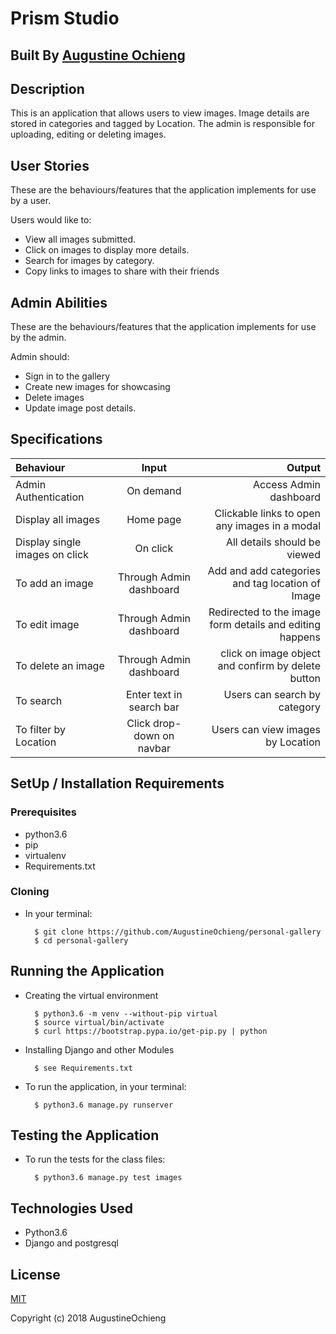 # Prism Studio


## Built By [Augustine Ochieng](https://github.com/AugustineOchieng/personal-gallery)

## Description
This is an application that allows users to view images. Image details are stored in categories and tagged by Location. The admin is responsible for uploading, editing or deleting images.

## User Stories
These are the behaviours/features that the application implements for use by a user.

Users would like to:
* View all images submitted.
* Click on images to display more details.
* Search for images by category.
* Copy links to images to share with their friends

## Admin Abilities
These are the behaviours/features that the application implements for use by the admin.

Admin should:
* Sign in to the gallery
* Create new images for showcasing
* Delete images
* Update image post details.


## Specifications
| Behaviour | Input | Output |
| :---------------- | :---------------: | ------------------: |
| Admin Authentication | On demand | Access Admin dashboard |
| Display all images | Home page | Clickable links to open any images in a modal |
| Display single images on click | On  click | All details should be viewed|
| To add an image  | Through Admin dashboard | Add and add categories and tag location of Image|
| To edit image  | Through Admin dashboard | Redirected to the  image form details and editing happens|
| To delete an image  | Through Admin dashboard  | click on image object and confirm by delete button|
| To search  | Enter text in search bar | Users can search by category|
| To filter by Location  | Click drop-down on navbar | Users can view images by Location|


## SetUp / Installation Requirements
### Prerequisites
* python3.6
* pip
* virtualenv
* Requirements.txt

### Cloning
* In your terminal:

        $ git clone https://github.com/AugustineOchieng/personal-gallery
        $ cd personal-gallery

## Running the Application
* Creating the virtual environment

        $ python3.6 -m venv --without-pip virtual
        $ source virtual/bin/activate
        $ curl https://bootstrap.pypa.io/get-pip.py | python

* Installing Django and other Modules

        $ see Requirements.txt

* To run the application, in your terminal:

        $ python3.6 manage.py runserver

## Testing the Application
* To run the tests for the class files:

        $ python3.6 manage.py test images

## Technologies Used
* Python3.6
* Django and postgresql

## License
[MIT](https://choosealicense.com/licenses/mit/)

Copyright (c) 2018 AugustineOchieng